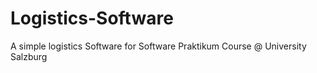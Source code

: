 # Logistics-Software
A simple logistics Software for Software Praktikum Course @ University Salzburg
